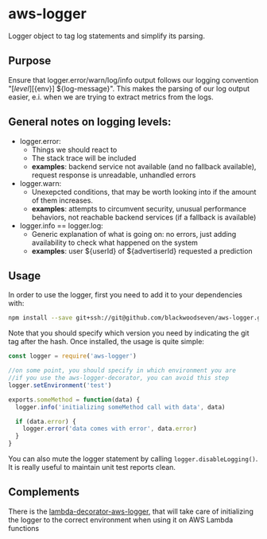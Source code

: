# aws-logger

Logger object to tag log statements and simplify its parsing.

## Purpose
Ensure that logger.error/warn/log/info output follows our logging convention "[${level}] [${env}] ${log-message}".
This makes the parsing of our log output easier, e.i. when we are trying to extract metrics from the logs.

## General notes on logging levels:
* logger.error:
  * Things we should react to
  * The stack trace will be included
  * **examples**: backend service not available (and no fallback available), request response is unreadable, unhandled errors
* logger.warn:
  * Unexepcted conditions, that may be worth looking into if the amount of them increases.
  * **examples**: attempts to circumvent security, unusual performance behaviors, not reachable backend services (if a fallback is available)
* logger.info == logger.log:
  * Generic explanation of what is going on: no errors, just adding availability to check what happened on the system
  * **examples**: user ${userId} of ${advertiserId} requested a prediction

## Usage
In order to use the logger, first you need to add it to your dependencies with:
```bash
npm install --save git+ssh://git@github.com/blackwoodseven/aws-logger.git#v1.0.0
```
Note that you should specify which version you need by indicating the git tag after the hash. Once installed, the usage is quite simple:
```js
const logger = require('aws-logger')

//on some point, you should specify in which environment you are
//if you use the aws-logger-decorator, you can avoid this step
logger.setEnvironment('test')

exports.someMethod = function(data) {
  logger.info('initializing someMethod call with data', data)

  if (data.error) {
    logger.error('data comes with error', data.error)
  }
}
```
You can also mute the logger statement by calling `logger.disableLogging()`. It is really useful to maintain unit test reports clean.

## Complements
There is the [lambda-decorator-aws-logger](https://github.com/blackwoodseven/lambda-decorator-aws-logger), that will take care of initializing the logger to the correct environment when using it on AWS Lambda functions
